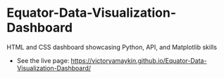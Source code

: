 # Equator-Data-Visualization-Dashboard
HTML and CSS dashboard showcasing Python, API, and Matplotlib skills
* See the live page: https://victoryamaykin.github.io/Equator-Data-Visualization-Dashboard/
